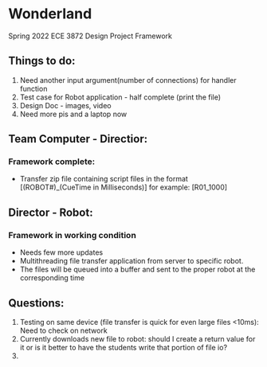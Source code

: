 # Wonderland
Spring 2022 ECE 3872 Design Project Framework

## Things to do:
1. Need another input argument(number of connections) for handler function
2. Test case for Robot application - half complete (print the file)
3. Design Doc - images, video
4. Need more pis and a laptop now

## Team Computer - Directior:
### Framework complete:
- Transfer zip file containing script files in the format [(ROBOT#)_(CueTime in Milliseconds)] for example: [R01_1000]

## Director - Robot:
### Framework in working condition
- Needs few more updates
- Multithreading file transfer application from server to specific robot.
- The files will be queued into a buffer and sent to the proper robot at the corresponding time

## Questions:
1. Testing on same device (file transfer is quick for even large files <10ms): Need to check on network
2. Currently downloads new file to robot: should I create a return value for it or is it better to have the students write that portion of file io?
3. 
